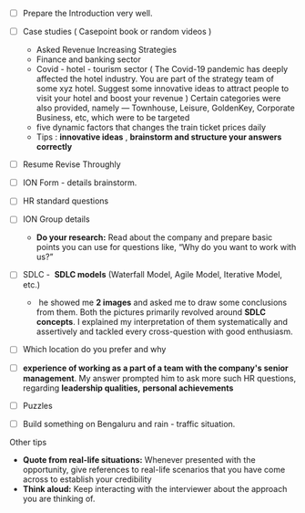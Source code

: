 
- [ ] Prepare the Introduction very well. 
- [ ] Case studies ( Casepoint book or random videos )
	- Asked Revenue Increasing Strategies 
	- Finance and banking sector
	- Covid - hotel - tourism sector ( The Covid-19 pandemic has deeply affected the hotel industry. You are part of the strategy team of some xyz hotel. Suggest some innovative ideas to attract people to visit your hotel and boost your revenue ) Certain categories were also provided, namely — Townhouse, Leisure, GoldenKey, Corporate Business, etc, which were to be targeted
	- five dynamic factors that changes the train ticket prices daily
	- Tips : **innovative ideas** , **brainstorm and structure your answers correctly**
- [ ] Resume Revise Throughly
- [ ] ION Form - details brainstorm.
- [ ] HR standard questions 
- [ ] ION Group details 
	- **Do your research:** Read about the company and prepare basic points you can use for questions like, “Why do you want to work with us?”
- [ ] SDLC -  **SDLC models** (Waterfall Model, Agile Model, Iterative Model, etc.)
	-  he showed me **2 images** and asked me to draw some conclusions from them. Both the pictures primarily revolved around **SDLC concepts**. I explained my interpretation of them systematically and assertively and tackled every cross-question with good enthusiasm.

- [ ] Which location do you prefer and why 
- [ ] **experience of working as a part of a team with the company's senior management**. My answer prompted him to ask more such HR questions, regarding **leadership qualities,** **personal achievements**
- [ ] Puzzles
- [ ] Build something on Bengaluru and rain - traffic situation. 

Other tips 

- **Quote from real-life situations:** Whenever presented with the opportunity, give references to real-life scenarios that you have come across to establish your credibility
- **Think aloud:** Keep interacting with the interviewer about the approach you are thinking of.